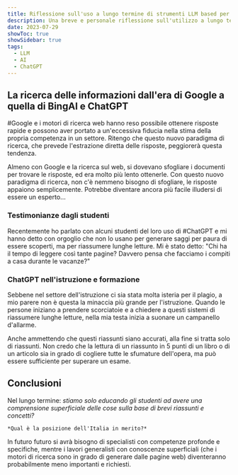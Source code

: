```yaml
---
title: Riflessione sull'uso a lungo termine di strumenti LLM based per l'istruzione e formazione
description: Una breve e personale riflessione sull'utilizzo a lungo termine di strumenti come ChatGPT, Bing AI, LLama per lo studio e l'elaborazione da parte di professionisti
date: 2023-07-29
showToc: true
showSidebar: true
tags:
  - LLM
  - AI
  - ChatGPT
---
```


## La ricerca delle informazioni dall'era di Google a quella di BingAI e ChatGPT

#Google e i motori di ricerca web hanno reso possibile ottenere risposte rapide e possono aver portato a un'eccessiva fiducia nella stima della propria competenza in un settore. Ritengo che questo nuovo paradigma di ricerca, che prevede l'estrazione diretta delle risposte, peggiorerà questa tendenza.

Almeno con Google e la ricerca sul web, si dovevano sfogliare i documenti per trovare le risposte, ed era molto più lento ottenerle. Con questo nuovo paradigma di ricerca, non c'è nemmeno bisogno di sfogliare, le risposte appaiono semplicemente. Potrebbe diventare ancora più facile illudersi di essere un esperto...

### Testimonianze dagli studenti

Recentemente ho parlato con alcuni studenti del loro uso di #ChatGPT e mi hanno detto con orgoglio che non lo usano per generare saggi per paura di essere scoperti, ma per riassumere lunghe letture. Mi è stato detto: "Chi ha il tempo di leggere così tante pagine? Davvero pensa che facciamo i compiti a casa durante le vacanze?"

### ChatGPT nell'istruzione e formazione

Sebbene nel settore dell'istruzione ci sia stata molta isteria per il plagio, a mio parere non è questa la minaccia più grande per l'istruzione. Quando le persone iniziano a prendere scorciatoie e a chiedere a questi sistemi di riassumere lunghe letture, nella mia testa inizia a suonare un campanello d'allarme.

Anche ammettendo che questi riassunti siano accurati, alla fine si tratta solo di riassunti. Non credo che la lettura di un riassunto in 5 punti di un libro o di un articolo sia in grado di cogliere tutte le sfumature dell'opera, ma può essere sufficiente per superare un esame.

## Conclusioni

Nel lungo termine: *stiamo solo educando gli studenti ad avere una comprensione superficiale delle cose sulla base di brevi riassunti  e concetti?*

	*Qual è la posizione dell'Italia in merito?*

In futuro futuro si avrà bisogno di specialisti con competenze profonde e specifiche, mentre i lavori generalisti con conoscenze superficiali (che i motori di ricerca sono in grado di generare dalle pagine web) diventeranno probabilmente meno importanti e richiesti.
